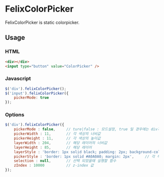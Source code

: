 # FelixColorPicker
FelixColorPicker is static colorpicker.

## Usage
### HTML
```html
<div></div>
<input type="button" value="ColorPicker" />
```

### Javascript
```Javascript
$('div').felixColorPicker();
$('input').felixColorPicker({
	pickerMode: true
});
```

### Options
```Javascript
$('div').felixColorPicker({
	pickerMode : false,		// ture|false : 모드설정, true 일 경우에는 div가 따로 생성되고, false 인 경우에는 해당 객체 내부에 append
	pickerWidth : 11,		// 각 색상의 너비값
	pickerHeight : 11,		// 각 색상의 높이값
	layerWidth : 204,		// 해당 레이어의 너비값
	layerHeight : 85,		// 해당 레이어
	layerStyle : 'border: 1px solid black; padding: 2px; background-color: white;',		// 해당 레이어의 스타일 지정
	pickerStyle : 'border: 1px solid #A0A0A0; margin: 2px',		// 각 색상의 스타일 지정
	selection : null,		// 선택 되었을때 실행할 함수
	zIndex : 10000			// z-index 값
});
```